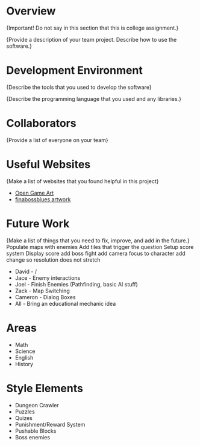 # Overview

{Important!  Do not say in this section that this is college assignment.}

{Provide a description of your team project.  Describe how to use the software.}

# Development Environment

{Describe the tools that you used to develop the software}

{Describe the programming language that you used and any libraries.}

# Collaborators

{Provide a list of everyone on your team}

# Useful Websites

{Make a list of websites that you found helpful in this project}
* [Open Game Art](https://opengameart.org/)
* [finabossblues artwork](https://finalbossblues.itch.io/)

# Future Work

{Make a list of things that you need to fix, improve, and add in the future.}
Populate maps with enemies
Add tiles that trigger the question
Setup score system
Display score
add boss fight
add camera focus to character
add change so resolution does not stretch



* David - /
* Jace - Enemy interactions
* Joel - Finish Enemies (Pathfinding, basic AI stuff)
* Zack - Map Switching
* Cameron - Dialog Boxes
* All - Bring an educational mechanic idea

# Areas

* Math
* Science
* English
* History

# Style Elements

* Dungeon Crawler
* Puzzles
* Quizes
* Punishment/Reward System
* Pushable Blocks
* Boss enemies
